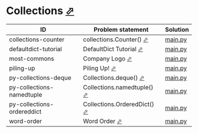 # Collections [⬀](https://www.hackerrank.com/domains/python/py-collections)


| ID                         | Problem statement                                                                               | Solution                                      |
|----------------------------|-------------------------------------------------------------------------------------------------|-----------------------------------------------|
| collections-counter        | collections.Counter() [⬀](https://www.hackerrank.com/challenges/collections-counter)            | [main.py](collections-counter/main.py)        |
| defaultdict-tutorial       | DefaultDict Tutorial [⬀](https://www.hackerrank.com/challenges/defaultdict-tutorial)            | [main.py](defaultdict-tutorial/main.py)       |
| most-commons               | Company Logo [⬀](https://www.hackerrank.com/challenges/most-commons)                            | [main.py](most-commons/main.py)               |
| piling-up                  | Piling Up! [⬀](https://www.hackerrank.com/challenges/piling-up)                                 | [main.py](piling-up/main.py)                  |
| py-collections-deque       | Collections.deque() [⬀](https://www.hackerrank.com/challenges/py-collections-deque)             | [main.py](py-collections-deque/main.py)       |
| py-collections-namedtuple  | Collections.namedtuple() [⬀](https://www.hackerrank.com/challenges/py-collections-namedtuple)   | [main.py](py-collections-namedtuple/main.py)  |
| py-collections-ordereddict | Collections.OrderedDict() [⬀](https://www.hackerrank.com/challenges/py-collections-ordereddict) | [main.py](py-collections-ordereddict/main.py) |
| word-order                 | Word Order [⬀](https://www.hackerrank.com/challenges/word-order)                                | [main.py](word-order/main.py)                 |

